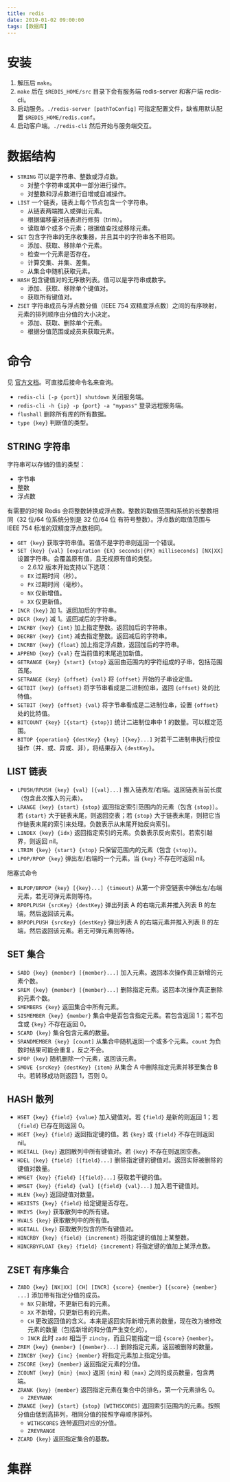 ```yaml
---
title: redis
date: 2019-01-02 09:00:00
tags: [数据库]
---
```


# 安装

1. 解压后 `make`。
2. `make` 后在 `$REDIS_HOME/src` 目录下会有服务端 redis-server 和客户端 redis-cli。
3. 启动服务。`./redis-server [pathToConfig]` 可指定配置文件，缺省用默认配置 `$REDIS_HOME/redis.conf`。
4. 启动客户端。`./redis-cli` 然后开始与服务端交互。

<!-- more -->

# 数据结构

- `STRING` 可以是字符串、整数或浮点数。
  - 对整个字符串或其中一部分进行操作。
  - 对整数和浮点数进行自增或自减操作。
- `LIST` 一个链表，链表上每个节点包含一个字符串。
  - 从链表两端推入或弹出元素。
  - 根据偏移量对链表进行修剪（trim）。
  - 读取单个或多个元素；根据值查找或移除元素。
- `SET` 包含字符串的无序收集器，并且其中的字符串各不相同。
  - 添加、获取、移除单个元素。
  - 检查一个元素是否存在。
  - 计算交集、并集、差集。
  - 从集合中随机获取元素。
- `HASH` 包含键值对的无序散列表。值可以是字符串或数字。
  - 添加、获取、移除单个键值对。
  - 获取所有键值对。
- `ZSET` 字符串成员与浮点数分值（IEEE 754 双精度浮点数）之间的有序映射，元素的排列顺序由分值的大小决定。
  - 添加、获取、删除单个元素。
  - 根据分值范围或成员来获取元素。


# 命令

见 [官方文档](http://redis.io/commands)。可直接后接命令名来查询。

- `redis-cli [-p {port}] shutdown` 关闭服务端。
- `redis-cli -h {ip} -p {port} -a "mypass"` 登录远程服务端。
- `flushall` 删除所有库的所有数据。
- `type {key}` 判断值的类型。

## STRING 字符串

字符串可以存储的值的类型：

- 字节串
- 整数
- 浮点数

有需要的时候 Redis 会将整数转换成浮点数。整数的取值范围和系统的长整数相同（32 位/64 位系统分别是 32 位/64 位 有符号整数）。浮点数的取值范围与 IEEE 754 标准的双精度浮点数相同。

- `GET {key}` 获取字符串值。若值不是字符串则返回一个错误。
- `SET {key} {val} [expiration {EX} seconds|{PX} milliseconds] [NX|XX]` 设置字符串。会覆盖原有值，且无视原有值的类型。
  - 2.6.12 版本开始支持以下选项：
  - `EX` 过期时间（秒）。
  - `PX` 过期时间（毫秒）。
  - `NX` 仅新增值。
  - `XX` 仅更新值。
- `INCR {key}` 加 1。返回加后的字符串。
- `DECR {key}` 减 1。返回减后的字符串。
- `INCRBY {key} {int}` 加上指定整数。返回加后的字符串。
- `DECRBY {key} {int}` 减去指定整数。返回减后的字符串。
- `INCRBY {key} {float}` 加上指定浮点数，返回加后的字符串。
- `APPEND {key} {val}` 在当前值的末尾追加新值。
- `GETRANGE {key} {start} {stop}` 返回由范围内的字符组成的子串，包括范围首尾。
- `SETRANGE {key} {offset} {val}` 将 `{offset}` 开始的子串设定值。
- `GETBIT {key} {offset}` 将字节串看成是二进制位串，返回 `{offset}` 处的比特值。
- `SETBIT {key} {offset} {val}` 将字节串看成是二进制位串，设置 `{offset}` 处的比特值。
- `BITCOUNT {key} [{start} {stop}]` 统计二进制位串中 1 的数量。可以框定范围。
- `BITOP {operation} {destKey} {key} [{key}...]` 对若干二进制串执行按位操作（并、或、异或、非），将结果存入 `{destKey}`。


## LIST 链表

- `LPUSH/RPUSH {key} {val} [{val}...]` 推入链表左/右端。返回链表当前长度（包含此次推入的元素）。
- `LRANGE {key} {start} {stop}` 返回指定索引范围内的元素（包含 `{stop}`）。若 `{start}` 大于链表末尾，则返回空表；若 `{stop}` 大于链表末尾，则把它当作链表末尾的索引来处理。负数表示从末尾开始反向索引。
- `LINDEX {key} {idx}` 返回指定索引的元素。负数表示反向索引。若索引越界，则返回 nil。
- `LTRIM {key} {start} {stop}` 只保留范围内的元素（包含 `{stop}`）。
- `LPOP/RPOP {key}` 弹出左/右端的一个元素。当 `{key}` 不存在时返回 nil。

阻塞式命令

- `BLPOP/BRPOP {key} [{key}...] {timeout}` 从第一个非空链表中弹出左/右端元素，若无可弹元素则等待。
- `RPOPLPUSH {srcKey} {destKey}` 弹出列表 A 的右端元素并推入列表 B 的左端，然后返回该元素。
- `BRPOPLPUSH {srcKey} {destKey}` 弹出列表 A 的右端元素并推入列表 B 的左端，然后返回该元素。若无可弹元素则等待。

## SET 集合

- `SADD {key} {member} [{member}...]` 加入元素。返回本次操作真正新增的元素个数。
- `SREM {key} {member} [{member}...]` 删除指定元素。返回本次操作真正删除的元素个数。
- `SMEMBERS {key}` 返回集合中所有元素。
- `SISMEMBER {key} {member}` 集合中是否包含指定元素。若包含返回 1；若不包含或 `{key}` 不存在返回 0。
- `SCARD {key}` 集合包含元素的数量。
- `SRANDMEMBER {key} [count]` 从集合中随机返回一个或多个元素。`count` 为负数时结果可能会重复，反之不会。
- `SPOP {key}` 随机删除一个元素，返回该元素。
- `SMOVE {srcKey} {destKey} {item}` 从集合 A 中删除指定元素并移至集合 B 中。若转移成功则返回 1，否则 0。

## HASH 散列

- `HSET {key} {field} {value}` 加入键值对。若 `{field}` 是新的则返回 1；若 `{field}` 已存在则返回 0。
- `HGET {key} {field}` 返回指定键的值。若 `{key}` 或 `{field}` 不存在则返回 nil。
- `HGETALL {key}` 返回散列中所有键值对。若 `{key}` 不存在则返回空表。
- `HDEL {key} {field} [{field}...]` 删除指定键的键值对。返回实际被删除的键值对数量。
- `HMGET {key} {field} [{field}...]` 获取若干键的值。
- `HMSET {key} {field} {val} [{field} {val}...]` 加入若干键值对。
- `HLEN {key}` 返回键值对数量。
- `HEXISTS {key} {field}` 给定键是否存在。
- `HKEYS {key}` 获取散列中的所有键。
- `HVALS {key}` 获取散列中的所有值。
- `HGETALL {key}` 获取散列包含的所有键值对。
- `HINCRBY {key} {field} {increment}` 将指定键的值加上某整数。
- `HINCRBYFLOAT {key} {field} {increment}` 将指定键的值加上某浮点数。


## ZSET 有序集合

- `ZADD {key} [NX|XX] [CH] [INCR] {score} {member} [{score} {member} ...]` 添加带有指定分值的成员。
  - `NX` 只新增，不更新已有的元素。
  - `XX` 不新增，只更新已有的元素。
  - `CH` 更改返回值的含义。本来是返回实际新增元素的数量，现在改为被修改元素的数量（包括新增的和分值产生变化的）。
  - `INCR` 此时 `zadd` 相当于 `zincby`，而且只能指定一组 `{score}` `{member}`。
- `ZREM {key} {member} [{member}...]` 删除指定元素，返回被删除的数量。
- `ZINCBY {key} {inc} {member}` 将指定元素加上指定分值。
- `ZSCORE {key} {member}` 返回指定元素的分值。
- `ZCOUNT {key} {min} {max}` 返回 `{min}` 和 `{max}` 之间的成员数量，包含两端。
- `ZRANK {key} {member}` 返回指定元素在集合中的排名，第一个元素排名 0。
  - `ZREVRANK`
- `ZRANGE {key} {start} {stop} [WITHSCORES]` 返回索引范围内的元素。按照分值由低到高排列，相同分值的按照字母顺序排列。
  - `WITHSCORES` 连带返回对应的分值。
  - `ZREVRANGE`
- `ZCARD {key}` 返回指定集合的基数。

# 集群

##

